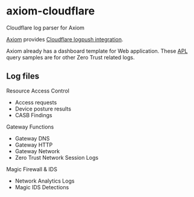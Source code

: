# axiom-cloudflare

Cloudflare log parser for Axiom

[Axiom](https://axiom.co/) provides [Cloudflare logpush integration](https://axiom.co/docs/apps/cloudflare-logpush).

Axiom already has a dashboard template for Web application.
These [APL](https://axiom.co/docs/apl/introduction) query samples are for other Zero Trust related logs.

## Log files

Resource Access Control
- Access requests
- Device posture results
- CASB Findings

Gateway Functions
- Gateway DNS
- Gateway HTTP
- Gateway Network
- Zero Trust Network Session Logs

Magic Firewall & IDS
- Network Analytics Logs
- Magic IDS Detections
